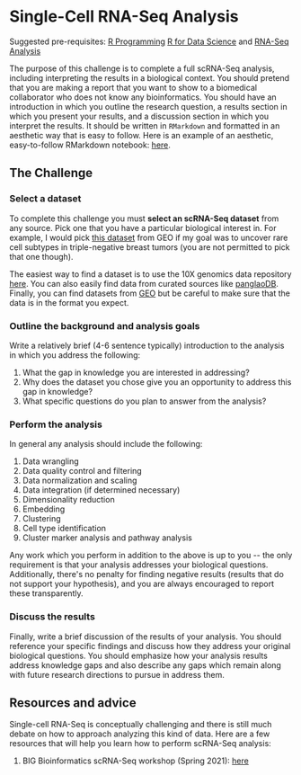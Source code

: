 # Single-Cell RNA-Seq Analysis

Suggested pre-requisites: [R Programming](https://github.com/Bioinformatics-Research-Network/training-requirements/tree/main/R%20Programming) [R for Data Science](https://github.com/Bioinformatics-Research-Network/training-requirements/tree/main/R%20for%20Data%20Science) and [RNA-Seq Analysis](https://github.com/Bioinformatics-Research-Network/training-requirements/tree/main/RNA-Seq%20Analysis)

The purpose of this challenge is to complete a full scRNA-Seq analysis, including interpreting the results in a biological context. You should pretend that you are making a report that you want to show to a biomedical collaborator who does not know any bioinformatics. You should have an introduction in which you outline the research question, a results section in which you present your results, and a discussion section in which you interpret the results. It should be written in `RMarkdown` and formatted in an aesthetic way that is easy to follow. Here is an example of an aesthetic, easy-to-follow RMarkdown notebook: [here](https://static-html-pages.s3-us-west-2.amazonaws.com/merck-project/RloopCorrelationSummary.html).

## The Challenge

### Select a dataset

To complete this challenge you must **select an scRNA-Seq dataset** from any source. Pick one that you have a particular biological interest in. For example, I would pick [this dataset](https://www.ncbi.nlm.nih.gov/geo/query/acc.cgi?acc=GSE118389) from GEO if my goal was to uncover rare cell subtypes in triple-negative breast tumors (you are not permitted to pick that one though).

The easiest way to find a dataset is to use the 10X genomics data repository [here](https://www.10xgenomics.com/resources/datasets?query=&page=1&configure%5Bfacets%5D%5B0%5D=chemistryVersionAndThroughput&configure%5Bfacets%5D%5B1%5D=pipeline.version&configure%5BhitsPerPage%5D=500). You can also easily find data from curated sources like [panglaoDB](https://panglaodb.se/). Finally, you can find datasets from [GEO](https://www.ncbi.nlm.nih.gov/gds) but be careful to make sure that the data is in the format you expect.

### Outline the background and analysis goals

Write a relatively brief (4-6 sentence typically) introduction to the analysis in which you address the following:

1. What the gap in knowledge you are interested in addressing?
2. Why does the dataset you chose give you an opportunity to address this gap in knowledge?
3. What specific questions do you plan to answer from the analysis?

### Perform the analysis

In general any analysis should include the following:

1. Data wrangling
2. Data quality control and filtering
3. Data normalization and scaling
4. Data integration (if determined necessary)
5. Dimensionality reduction
6. Embedding
7. Clustering
8. Cell type identification 
9. Cluster marker analysis and pathway analysis

Any work which you perform in addition to the above is up to you -- the only requirement is that your analysis addresses your biological questions. Additionally, there's no penalty for finding negative results (results that do not support your hypothesis), and you are always encouraged to report these transparently.

### Discuss the results

Finally, write a brief discussion of the results of your analysis. You should reference your specific findings and discuss how they address your original biological questions. You should emphasize how your analysis results address knowledge gaps and also describe any gaps which remain along with future research directions to pursue in address them.

## Resources and advice

Single-cell RNA-Seq is conceptually challenging and there is still much debate on how to approach analyzing this kind of data. Here are a few resources that will help you learn how to perform scRNA-Seq analysis:

1. BIG Bioinformatics scRNA-Seq workshop (Spring 2021): [here]()



